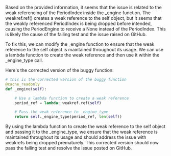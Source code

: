 Based on the provided information, it seems that the issue is related to the weak referencing of the PeriodIndex inside the _engine function. The weakref.ref() creates a weak reference to the self object, but it seems that the weakly referenced PeriodIndex is being dropped before intended, causing the PeriodEngine to receive a None instead of the PeriodIndex. This is likely the cause of the failing test and the issue raised on GitHub.

To fix this, we can modify the _engine function to ensure that the weak reference to the self object is maintained throughout its usage. We can use a lambda function to create the weak reference and then use it within the _engine_type call.

Here's the corrected version of the buggy function:
```python
# this is the corrected version of the buggy function
@cache_readonly
def _engine(self):

    # Use a lambda function to create a weak reference
    period_ref = lambda: weakref.ref(self)

    # Pass the weak reference to _engine_type
    return self._engine_type(period_ref, len(self))
```

By using the lambda function to create the weak reference to the self object and passing it to the _engine_type, we ensure that the weak reference is maintained throughout its usage and should address the issue with weakrefs being dropped prematurely. This corrected version should now pass the failing test and resolve the issue posted on GitHub.